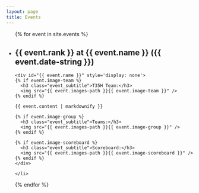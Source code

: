 ```yaml
---
layout: page
title: Events
---
```

<section>
  <ul>
  {% for event in site.events %}
    <li>
    <h2 class="event_title" onclick="showDiv('{{ event.name }}')">
      {{ event.rank }} at {{ event.name }} ({{ event.date-string }})
    </h2>

    <div id="{{ event.name }}" style='display: none'>
    {% if event.image-team %}
      <h3 class="event_subtitle">T35H Team:</h3>
      <img src="{{ event.images-path }}{{ event.image-team }}" />
    {% endif %}

    {{ event.content | markdownify }}

    {% if event.image-group %}
      <h3 class="event_subtitle">Teams:</h3>
      <img src="{{ event.images-path }}{{ event.image-group }}" />
    {% endif %}

    {% if event.image-scoreboard %}
      <h3 class="event_subtitle">Scoreboard:</h3>
      <img src="{{ event.images-path }}{{ event.image-scoreboard }}" />
    {% endif %}
    </div>

    </li>

  {% endfor %}
  </ul>
</section>
